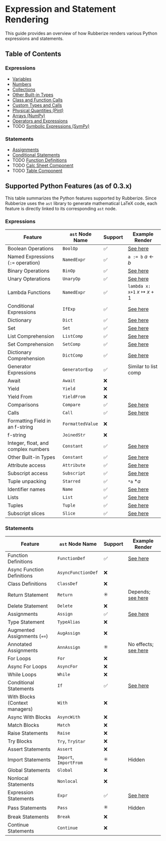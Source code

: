 # Expression and Statement Rendering

This guide provides an overview of how Rubberize renders various Python expressions and statements.

## Table of Contents

### Expressions
- [Variables](variables.md)
- [Numbers](numbers.md)
- [Collections](collections.md)
- [Other Built-in Types](builtins.md)
- [Class and Function Calls](calls.md)
- [Custom Types and Calls](custom_types.md)
- [Physical Quantities (Pint)](pint.md)
- [Arrays (NumPy)](numpy.md)
- [Operators and Expressions](expressions.md)
- TODO [Symbolic Expressions (SymPy)](sympy.md)

### Statements
- [Assignments](assignments.md)
- [Conditional Statements](conditionals.md)
- TODO [Function Definitions](funcdef.md)
- TODO [Calc Sheet Component](calcsheet_component.md)
- TODO [Table Component](table_component.md)


## Supported Python Features (as of 0.3.x)

This table summarizes the Python features supported by Rubberize. Since Rubberize uses the `ast` library to generate mathematical LaTeX code, each feature is directly linked to its corresponding `ast` node.

### Expressions

| Feature                             | `ast` Node Name  | Support            | Example Render                                                    |
| ----------------------------------- | ---------------- | ------------------ | ----------------------------------------------------------------- |
| Boolean Operations                  | `BoolOp`         | :white_check_mark: | [See here](expressions.md#boolean-operations)                     |
| Named Expressions (`:=` operation)  | `NamedExpr`      | :white_check_mark: | `a := b` $a \gets b$                                              |
| Binary Operations                   | `BinOp`          | :white_check_mark: | [See here](expressions.md#binary-operations)                      |
| Unary Opterations                   | `UnaryOp`        | :white_check_mark: | [See here](expressions.md#unary-operations)                       |
| Lambda Functions                    | `NamedExpr`      | :white_check_mark: | `lambda x: x+1` $x \mapsto x + 1$                                 |
| Conditional Expressions             | `IfExp`          | :white_check_mark: | [See here](expressions.md#conditional-expressions)                |
| Dictionary                          | `Dict`           | :white_check_mark: | [See here](collections.md#dictionaries)                           |
| Set                                 | `Set`            | :white_check_mark: | [See here](collections.md#sets)                                   |
| List Comprehension                  | `ListComp`       | :white_check_mark: | [See here](collections.md#list-comprehension)                     |
| Set Comprehension                   | `SetComp`        | :white_check_mark: | [See here](collections.md#set-comprehension)                      |
| Dictionary Comprehension            | `DictComp`       | :white_check_mark: | [See here](collections.md#dictionary-comprehension)               |
| Generator Expressions               | `GeneratorExp`   | :white_check_mark: | Similar to list comp                                              |
| Await                               | `Await`          | :x:                |                                                                   |
| Yield                               | `Yield`          | :x:                |                                                                   |
| Yield From                          | `YieldFrom`      | :x:                |                                                                   |
| Comparisons                         | `Compare`        | :white_check_mark: | [See here](expressions.md#comparisons)                            |
| Calls                               | `Call`           | :white_check_mark: | [See here](calls.md)                                              |
| Formatting Field in an f-string     | `FormattedValue` | :x:                |                                                                   |
| f-string                            | `JoinedStr`      | :x:                |                                                                   |
| Integer, float, and complex numbers | `Constant`       | :white_check_mark: | [See here](numbers.md)                                            |
| Other Built-in Types                | `Constant`       | :white_check_mark: | [See here](builtins.md)                                           |
| Attribute access                    | `Attribute`      | :white_check_mark: | [See here](variables.md#attribute-access)                         |
| Subscript access                    | `Subscript`      | :white_check_mark: | [See here](collections.md#accessing-collection-elements)          |
| Tuple unpacking                     | `Starred`        | :white_check_mark: | `*a` $*a$                                                         |
| Identifier names                    | `Name`           | :white_check_mark: | [See here](variables.md)                                          |
| Lists                               | `List`           | :white_check_mark: | [See here](collections.md#lists)                                  |
| Tuples                              | `Tuple`          | :white_check_mark: | [See here](collections.md#tuples)                                 |
| Subscript slices                    | `Slice`          | :white_check_mark: | [See here](collections.md#accessing-elements-of-lists-and-tuples) |

### Statements

| Feature                        | `ast` Node Name        | Support                 | Example Render                                               |
| ------------------------------ | ---------------------- | ----------------------- | ------------------------------------------------------------ |
| Function Definitions           | `FunctionDef`          | :white_check_mark:      | [See here](funcdef.md)                                       |
| Async Function Definitions     | `AsyncFunctionDef`     | :x:                     |                                                              |
| Class Definitions              | `ClassDef`             | :x:                     |                                                              |
| Return Statement               | `Return`               | :eight_spoked_asterisk: | Depends; [see here](funcdef.md)                              |
| Delete Statement               | `Delete`               | :x:                     |                                                              |
| Assignments                    | `Assign`               | :white_check_mark:      | [See here](assignments.md)                                   |
| Type Statement                 | `TypeAlias`            | :x:                     |                                                              |
| Augmented Assignments (`+=`)   | `AugAssign`            | :x:                     |                                                              |
| Annotated Assignments          | `AnnAssign`            | :eight_spoked_asterisk: | No effects; [see here](assignments.md#annotated-assignments) |
| For Loops                      | `For`                  | :x:                     |                                                              |
| Async For Loops                | `AsyncFor`             | :x:                     |                                                              |
| While Loops                    | `While`                | :x:                     |                                                              |
| Conditional Statements         | `If`                   | :white_check_mark:      | [See here](conditionals.md)                                  |
| With Blocks (Context managers) | `With`                 | :x:                     |                                                              |
| Async With Blocks              | `AsyncWith`            | :x:                     |                                                              |
| Match Blocks                   | `Match`                | :x:                     |                                                              |
| Raise Statements               | `Raise`                | :x:                     |                                                              |
| Try Blocks                     | `Try`, `TryStar`       | :x:                     |                                                              |
| Assert Statements              | `Assert`               | :x:                     |                                                              |
| Import Statements              | `Import`, `ImportFrom` | :eight_spoked_asterisk: | Hidden                                                       |
| Global Statements              | `Global`               | :x:                     |                                                              |
| Nonlocal Statements            | `Nonlocal`             | :x:                     |                                                              |
| Expression Statements          | `Expr`                 | :white_check_mark:      | [See here](expressions.md)                                   |
| Pass Statements                | `Pass`                 | :eight_spoked_asterisk: | Hidden                                                       |
| Break Statements               | `Break`                | :x:                     |                                                              |
| Continue Statements            | `Continue`             | :x:                     |                                                              |
